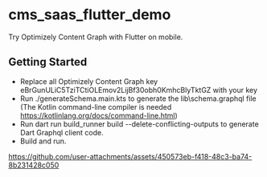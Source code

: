# cms_saas_flutter_demo

Try Optimizely Content Graph with Flutter on mobile.

## Getting Started

- Replace all Optimizely Content Graph key eBrGunULiC5TziTCtiOLEmov2LijBf30obh0KmhcBlyTktGZ with your key
- Run ./generateSchema.main.kts to generate the lib\schema.graphql file (The Kotlin command-line compiler is needed https://kotlinlang.org/docs/command-line.html)
- Run dart run build_runner build --delete-conflicting-outputs to generate Dart Graphql client code.
- Build and run.

https://github.com/user-attachments/assets/450573eb-f418-48c3-ba74-8b231428c050


